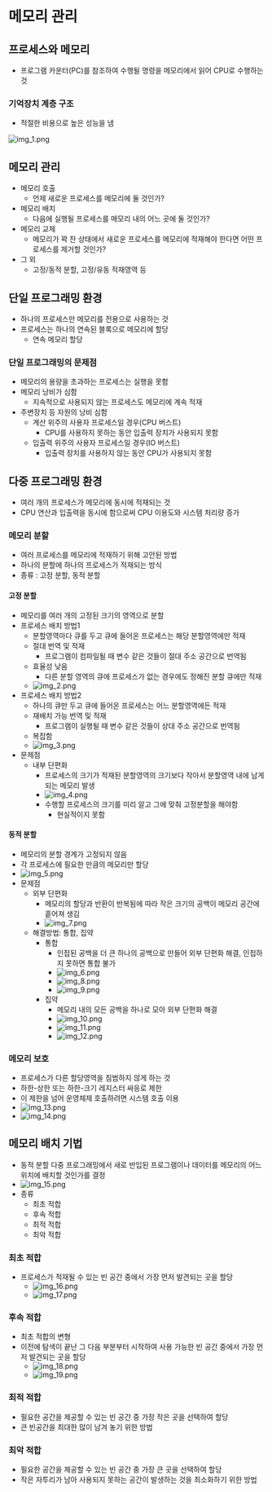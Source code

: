 # 메모리 관리

## 프로세스와 메모리

- 프로그램 카운터(PC)를 참조하여 수행될 명령을 메모리에서 읽어 CPU로 수행하는 것

### 기억장치 계층 구조

- 적절한 비용으로 높은 성능을 냄

![img_1.png](08_image/img_1.png)

## 메모리 관리

- 메모리 호출
  - 언제 새로운 프로세스를 메모리에 둘 것인가?
- 메모리 배치
  - 다음에 실행될 프로세스를 매모리 내의 어느 곳에 둘 것인가?
- 메모리 교체
  - 메모리가 꽉 찬 상태에서 새로운 프로세스를 메모리에 적재해야 한다면 어떤 프로세스를 제거할 것인가?
- 그 외
  - 고정/동적 분할, 고정/유동 적재영역 등

## 단일 프로그래밍 환경

- 하나의 프로세스만 메모리를 전용으로 사용하는 것
- 프로세스는 하나의 연속된 블록으로 메모리에 할당
  - 연속 메모리 할당

### 단일 프로그래밍의 문제점

- 메모리의 용량을 초과하는 프로세스는 실행을 못함
- 메모리 낭비가 심함
  - 지속적으로 사용되지 않는 프로세스도 메모리에 계속 적재
- 주변장치 등 자원의 낭비 심함
  - 계산 위주의 사용자 프로세스일 경우(CPU 버스트)
    - CPU를 사용하지 못하는 동안 입출력 장치가 사용되지 못함
  - 입출력 위주의 사용자 프로세스일 경우(IO 버스트)
    - 입출력 장치를 사용하지 않는 동안 CPU가 사용되지 못함

## 다중 프로그래밍 환경

- 여러 개의 프로세스가 메모리에 동시에 적재되는 것
- CPU 연산과 입출력을 동시에 함으로써 CPU 이용도와 시스템 처리량 증가

### 메모리 분할

- 여러 프로세스를 메모리에 적재하기 위해 고안된 방법
- 하나의 분할에 하나의 프로세스가 적재되는 방식
- 종류 : 고정 분할, 동적 분할

#### 고정 분할

- 메모리를 여러 개의 고정된 크기의 영역으로 분할
- 프로세스 배치 방법1
  - 분할영역마다 큐를 두고 큐에 들어온 프로세스는 해당 분할영역에만 적재
  - 절대 번역 및 적재
    - 프로그램이 컴파일될 때 변수 같은 것들이 절대 주소 공간으로 번역됨
  - 효율성 낮음
    - 다른 분할 영역의 큐에 프로세스가 없는 경우에도 정해진 분할 큐에만 적재 
  - ![img_2.png](08_image/img_2.png)
- 프로세스 배치 방법2
  - 하나의 큐만 두고 큐에 들어온 프로세스는 어느 분할영역에든 적재
  - 재배치 가능 번역 및 적재
    - 프로그램이 실행될 때 변수 같은 것들이 상대 주소 공간으로 번역됨
  - 복잡함
  - ![img_3.png](08_image/img_3.png)
- 문제점
  - 내부 단편화
    - 프로세스의 크기가 적재된 분할영역의 크기보다 작아서 분할영역 내에 남게 되는 메모리 발생
    - ![img_4.png](08_image/img_4.png)
    - 수행할 프로세스의 크기를 미리 알고 그에 맞춰 고정분할을 해야함
      - 현실적이지 못함

#### 동적 분할

- 메모리의 분할 경계가 고정되지 않음
- 각 프로세스에 필요한 만큼의 메모리만 할당
- ![img_5.png](08_image/img_5.png)
- 문제점
  - 외부 단편화
    - 메모리의 할당과 반환이 반복됨에 따라 작은 크기의 공백이 메모리 공간에 흩어져 생김
    - ![img_7.png](08_image/img_7.png)
  - 해결방법: 통합, 집약
    - 통합
      - 인접된 공백을 더 큰 하나의 공백으로 만들어 외부 단편화 해결, 인접하지 못하면 통합 불가
      - ![img_6.png](08_image/img_6.png)
      - ![img_8.png](08_image/img_8.png)
      - ![img_9.png](08_image/img_9.png)
    - 집약
      - 메모리 내의 모든 공백을 하나로 모아 외부 단편화 해결
      - ![img_10.png](08_image/img_10.png)
      - ![img_11.png](08_image/img_11.png)
      - ![img_12.png](08_image/img_12.png)

### 메모리 보호

- 프로세스가 다른 할당영역을 침범하지 않게 하는 것
- 하한-상한 또는 하한-크기 레지스터 싸응로 제한
- 이 제한을 넘어 운영체제 호출하려면 시스템 호출 이용
- ![img_13.png](08_image/img_13.png)
- ![img_14.png](08_image/img_14.png)

## 메모리 배치 기법

- 동적 분할 다중 프로그래밍에서 새로 반입된 프로그램이나 데이터를 메모리의 어느 위치에 배치할 것인가를 결정
- ![img_15.png](08_image/img_15.png)
- 종류
  - 최초 적합
  - 후속 적합
  - 최적 적합
  - 최악 적합

### 최초 적합

- 프로세스가 적재될 수 있는 빈 공간 중에서 가장 먼저 발견되는 곳을 할당
  - ![img_16.png](08_image/img_16.png)
  - ![img_17.png](08_image/img_17.png)

### 후속 적합

- 최초 적합의 변형
- 이전에 탐색이 끝난 그 다음 부분부터 시작하여 사용 가능한 빈 공간 중에서 가장 먼저 발견되는 곳을 할당
  - ![img_18.png](08_image/img_18.png) 
  - ![img_19.png](08_image/img_19.png)

### 최적 적합

- 필요한 공간을 제공할 수 있는 빈 공간 중 가장 작은 곳을 선택하여 할당
- 큰 빈공간을 최대한 많이 남겨 놓기 위한 방법

### 최악 적합

- 필요한 공간을 제공할 수 있는 빈 공간 중 가장 큰 곳을 선택하여 할당
- 작은 자투리가 남아 사용되지 못하는 공간이 발생하는 것을 최소화하기 위한 방법